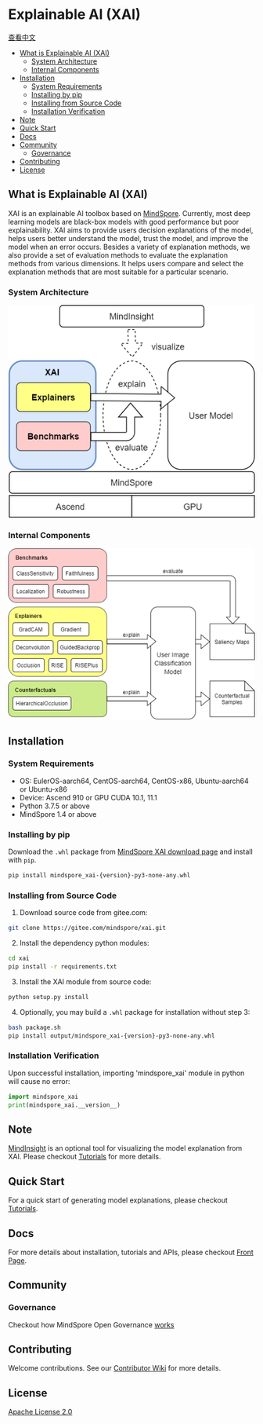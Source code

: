# Explainable AI (XAI)

[查看中文](./README_CN.md)

<!-- TOC --->

- [What is Explainable AI (XAI)](#what-is-explainable-ai-xai)
    - [System Architecture](#system-architecture)
    - [Internal Components](#internal-components)
- [Installation](#installation)
    - [System Requirements](#system-requirements)
    - [Installing by pip](#installing-by-pip)
    - [Installing from Source Code](#installing-from-source-code)
    - [Installation Verification](#installation-verification)
- [Note](#note)
- [Quick Start](#quick-start)
- [Docs](#docs)
- [Community](#community)
    - [Governance](#governance)
- [Contributing](#contributing)
- [License](#license)

<!-- /TOC -->

## What is Explainable AI (XAI)

XAI is an explainable AI toolbox based on [MindSpore](https://www.mindspore.cn/en). Currently, most deep learning models are black-box models with good performance but poor explainability. XAI aims to provide users decision explanations of the model, helps users better understand the model, trust the model, and improve the model when an error occurs. Besides a variety of explanation methods, we also provide a set of evaluation methods to evaluate the explanation methods from various dimensions. It helps users compare and select the explanation methods that are most suitable for a particular scenario.

### System Architecture

![sys_arch](./images/sys_arch_en.png)

### Internal Components

![internal](./images/internal_en.png)

## Installation

### System Requirements

- OS: EulerOS-aarch64, CentOS-aarch64, CentOS-x86, Ubuntu-aarch64 or Ubuntu-x86
- Device: Ascend 910 or GPU CUDA 10.1, 11.1
- Python 3.7.5 or above
- MindSpore 1.4 or above

### Installing by pip

Download the `.whl` package from [MindSpore XAI download page](https://www.mindspore.cn/versions/en) and install with `pip`.

```bash
pip install mindspore_xai-{version}-py3-none-any.whl
```

### Installing from Source Code

1. Download source code from gitee.com:

```bash
git clone https://gitee.com/mindspore/xai.git
```

2. Install the dependency python modules:

```bash
cd xai
pip install -r requirements.txt
```

3. Install the XAI module from source code:

```bash
python setup.py install
```

4. Optionally, you may build a `.whl` package for installation without step 3:

```bash
bash package.sh
pip install output/mindspore_xai-{version}-py3-none-any.whl
```

### Installation Verification

Upon successful installation, importing 'mindspore_xai' module in python will cause no error:

```python
import mindspore_xai
print(mindspore_xai.__version__)
```

## Note

[MindInsight](https://gitee.com/mindspore/mindinsight/blob/master/README.md) is an optional tool for visualizing the model explanation from XAI. Please checkout [Tutorials](https://www.mindspore.cn/en) for more details.

## Quick Start

For a quick start of generating model explanations, please checkout [Tutorials](https://www.mindspore.cn/xai/docs/en/master/index.html).

## Docs

For more details about installation, tutorials and APIs, please checkout [Front Page](https://www.mindspore.cn/xai/en).

## Community

### Governance

Checkout how MindSpore Open Governance [works](<https://gitee.com/mindspore/community/blob/master/governance.md>)

## Contributing

Welcome contributions. See our [Contributor Wiki](https://gitee.com/mindspore/mindspore/blob/master/CONTRIBUTING.md) for more details.

## License

[Apache License 2.0](LICENSE)

